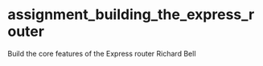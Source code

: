 assignment_building_the_express_router
======================================

Build the core features of the Express router
Richard Bell
